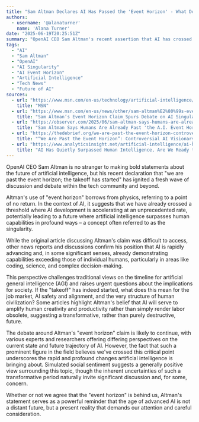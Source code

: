 ```yaml
---
title: "Sam Altman Declares AI Has Passed the 'Event Horizon' - What Does it Mean?"
authors:
  - username: '@alanaturner'
    name: 'Alana Turner'
date: "2025-06-19T20:25:51Z"
summary: "OpenAI CEO Sam Altman's recent assertion that AI has crossed a critical 'event horizon' is sparking debate and pushing the conversation around the singularity and the future impact of artificial intelligence to new heights. Are we already in a new era where machines surpass human capabilities?"
tags:
  - "AI"
  - "Sam Altman"
  - "OpenAI"
  - "AI Singularity"
  - "AI Event Horizon"
  - "Artificial Intelligence"
  - "Tech News"
  - "Future of AI"
sources:
  - url: "https://www.msn.com/en-us/technology/artificial-intelligence/past-the-event-horizon-openai-s-sam-altman-says-so-new-ai-research-backs-him-up/ar-AA1H2VhH"
    title: "MSN"
  - url: "https://www.msn.com/en-us/news/other/sam-altman%E2%80%99s-event-horizon-claim-spurs-debate-on-ai-singularity-alignment-and-realworld-robotics/ar-AA1GNsVb"
    title: "Sam Altman’s Event Horizon Claim Spurs Debate on AI Singularity, Alignment and Real-World Robotics"
  - url: "https://observer.com/2025/06/sam-altman-says-humans-are-already-past-the-a-i.-event-horizon/"
    title: "Sam Altman Says Humans Are Already Past 'the A.I. Event Horizon'"
  - url: "https://thedebrief.org/we-are-past-the-event-horizon-controversial-ai-visionary-says-the-singularity-is-here-and-its-not-what-we-expected/"
    title: "“We Are Past the Event Horizon”: Controversial AI Visionary Says the Singularity is Here, and It’s Not What We Expected"
  - url: "https://www.analyticsinsight.net/artificial-intelligence/ai-has-quietly-surpassed-human-intelligence-are-we-ready-to-admit-it"
    title: "AI Has Quietly Surpassed Human Intelligence, Are We Ready to Admit It?"
---
```


OpenAI CEO Sam Altman is no stranger to making bold statements about the future of artificial intelligence, but his recent declaration that "we are past the event horizon; the takeoff has started" has ignited a fresh wave of discussion and debate within the tech community and beyond.

Altman's use of "event horizon" borrows from physics, referring to a point of no return. In the context of AI, it suggests that we have already crossed a threshold where AI development is accelerating at an unprecedented rate, potentially leading to a future where artificial intelligence surpasses human capabilities in profound ways – a concept often referred to as the singularity.

While the original article discussing Altman's claim was difficult to access, other news reports and discussions confirm his position that AI is rapidly advancing and, in some significant senses, already demonstrating capabilities exceeding those of individual humans, particularly in areas like coding, science, and complex decision-making.

This perspective challenges traditional views on the timeline for artificial general intelligence (AGI) and raises urgent questions about the implications for society. If the "takeoff" has indeed started, what does this mean for the job market, AI safety and alignment, and the very structure of human civilization? Some articles highlight Altman's belief that AI will serve to amplify human creativity and productivity rather than simply render labor obsolete, suggesting a transformative, rather than purely destructive, future.

The debate around Altman's "event horizon" claim is likely to continue, with various experts and researchers offering differing perspectives on the current state and future trajectory of AI. However, the fact that such a prominent figure in the field believes we've crossed this critical point underscores the rapid and profound changes artificial intelligence is bringing about. Simulated social sentiment suggests a generally positive view surrounding this topic, though the inherent uncertainties of such a transformative period naturally invite significant discussion and, for some, concern.

Whether or not we agree that the "event horizon" is behind us, Altman's statement serves as a powerful reminder that the age of advanced AI is not a distant future, but a present reality that demands our attention and careful consideration.
